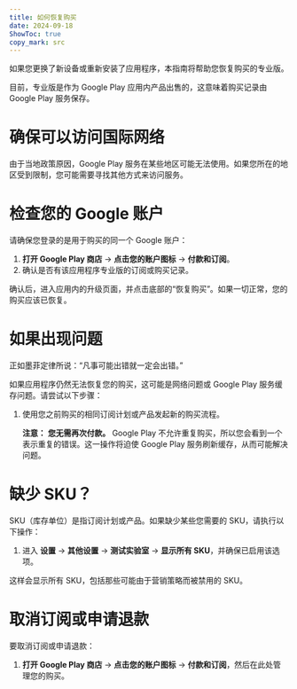```yaml
---
title: 如何恢复购买
date: 2024-09-18
ShowToc: true
copy_mark: src
---
```


如果您更换了新设备或重新安装了应用程序，本指南将帮助您恢复购买的专业版。

目前，专业版是作为 Google Play 应用内产品出售的，这意味着购买记录由 Google Play 服务保存。

# 确保可以访问国际网络  

由于当地政策原因，Google Play 服务在某些地区可能无法使用。如果您所在的地区受到限制，您可能需要寻找其他方式来访问服务。

# 检查您的 Google 账户  

请确保您登录的是用于购买的同一个 Google 账户：

1. **打开 Google Play 商店** -> **点击您的账户图标** -> **付款和订阅**。  
2. 确认是否有该应用程序专业版的订阅或购买记录。

确认后，进入应用内的升级页面，并点击底部的“恢复购买”。如果一切正常，您的购买应该已恢复。

# 如果出现问题  

正如墨菲定律所说：“凡事可能出错就一定会出错。”

如果应用程序仍然无法恢复您的购买，这可能是网络问题或 Google Play 服务缓存问题。请尝试以下步骤：

1. 使用您之前购买的相同订阅计划或产品发起新的购买流程。

   **注意：** **您无需再次付款。** Google Play 不允许重复购买，所以您会看到一个表示重复的错误。这一操作将迫使 Google Play 服务刷新缓存，从而可能解决问题。

# 缺少 SKU？  

SKU（库存单位）是指订阅计划或产品。如果缺少某些您需要的 SKU，请执行以下操作：

1. 进入 **设置** -> **其他设置** -> **测试实验室** -> **显示所有 SKU**，并确保已启用该选项。
   
这样会显示所有 SKU，包括那些可能由于营销策略而被禁用的 SKU。

# 取消订阅或申请退款  

要取消订阅或申请退款：

1. **打开 Google Play 商店** -> **点击您的账户图标** -> **付款和订阅**，然后在此处管理您的购买。
